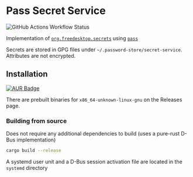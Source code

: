 # Pass Secret Service

![GitHub Actions Workflow Status](https://img.shields.io/github/actions/workflow/status/grimsteel/pass-secret-service/release.yml)

Implementation of [`org.freedesktop.secrets`](https://specifications.freedesktop.org/secret-service/latest) using [`pass`](https://www.passwordstore.org/)

Secrets are stored in GPG files under `~/.password-store/secret-service`. Attributes are not encrypted.

## Installation

[![AUR Badge](https://img.shields.io/aur/version/pass-secret-service-bin)](https://aur.archlinux.org/packages/pass-secret-service-bin)

There are prebuilt binaries for `x86_64-unknown-linux-gnu` on the Releases page.

### Building from source

Does not require any additional dependencies to build (uses a pure-rust D-Bus implementation)

```sh
cargo build --release
```

A systemd user unit and a D-Bus session activation file are located in the `systemd` directory
